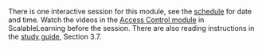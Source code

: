 There is one interactive session for this module, see the [schedule][schedule] 
for date and time.
Watch the videos in the [Access Control module][SL-ac] in ScalableLearning 
before the session.
There are also reading instructions in the [study guide][studyguide], Section 
3.7.

[schedule]: https://miun.se/schema
[studyguide]: https://ver.miun.se/courses/security/infosakc/studyguide.pdf
[SL-ac]: https://www.scalable-learning.com/#/courses/3659/modules/16793/courseware
